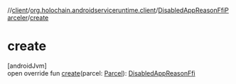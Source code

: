 //[client](../../../index.md)/[org.holochain.androidserviceruntime.client](../index.md)/[DisabledAppReasonFfiParceler](index.md)/[create](create.md)

# create

[androidJvm]\
open override fun [create](create.md)(parcel: [Parcel](https://developer.android.com/reference/kotlin/android/os/Parcel.html)): [DisabledAppReasonFfi](../-disabled-app-reason-ffi/index.md)